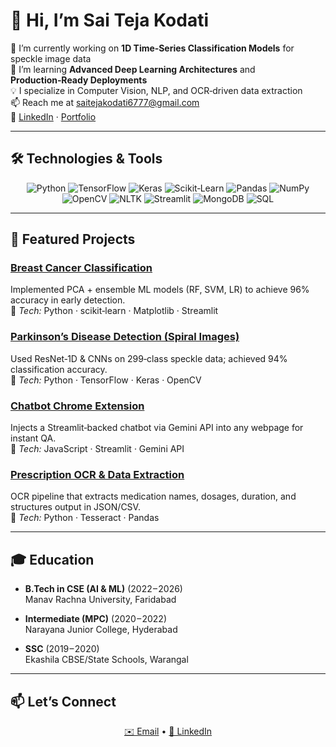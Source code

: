 <!--
  ────────────────────────────────────────────────────────────────────────────
  Hi 👋, I’m Sai Teja Kodati — Data Analyst & ML/DL enthusiast turning data into 
  actionable insights. Welcome to my GitHub!
  ────────────────────────────────────────────────────────────────────────────
-->

# 👋 Hi, I’m Sai Teja Kodati

🔭 I’m currently working on **1D Time‑Series Classification Models** for speckle image data  
🌱 I’m learning **Advanced Deep Learning Architectures** and **Production‑Ready Deployments**  
💡 I specialize in Computer Vision, NLP, and OCR‑driven data extraction  
📫 Reach me at [saitejakodati6777@gmail.com](mailto:saitejakodati6777@gmail.com)  
🔗 [LinkedIn](https://linkedin.com/in/kodati-sai-teja-572372255) · [Portfolio](#)

---

## 🛠️ Technologies & Tools

<p align="center">
  <img alt="Python"       src="https://img.shields.io/badge/-Python-333333?&style=for-the-badge&logo=python" />
  <img alt="TensorFlow"   src="https://img.shields.io/badge/-TensorFlow-333333?&style=for-the-badge&logo=tensorflow" />
  <img alt="Keras"        src="https://img.shields.io/badge/-Keras-333333?&style=for-the-badge&logo=keras" />
  <img alt="Scikit‑Learn" src="https://img.shields.io/badge/-scikit--learn-333333?&style=for-the-badge&logo=scikit-learn" />
  <img alt="Pandas"       src="https://img.shields.io/badge/-Pandas-333333?&style=for-the-badge&logo=pandas" />
  <img alt="NumPy"        src="https://img.shields.io/badge/-NumPy-333333?&style=for-the-badge&logo=numpy" />
  <img alt="OpenCV"       src="https://img.shields.io/badge/-OpenCV-333333?&style=for-the-badge&logo=opencv" />
  <img alt="NLTK"         src="https://img.shields.io/badge/-NLTK-333333?&style=for-the-badge&logo=nltk" />
  <img alt="Streamlit"    src="https://img.shields.io/badge/-Streamlit-333333?&style=for-the-badge&logo=streamlit" />
  <img alt="MongoDB"      src="https://img.shields.io/badge/-MongoDB-333333?&style=for-the-badge&logo=mongodb" />
  <img alt="SQL"          src="https://img.shields.io/badge/-MySQL-333333?&style=for-the-badge&logo=mysql" />
</p>

---

## 🚀 Featured Projects

### [Breast Cancer Classification](Breast-Cancer-Classification)  
Implemented PCA + ensemble ML models (RF, SVM, LR) to achieve 96% accuracy in early detection.  
🔧 *Tech:* Python · scikit‑learn · Matplotlib · Streamlit

### [Parkinson’s Disease Detection (Spiral Images)](Parkinsons-Disease-Prediction)  
Used ResNet‑1D & CNNs on 299‑class speckle data; achieved 94% classification accuracy.  
🔧 *Tech:* Python · TensorFlow · Keras · OpenCV

### [Chatbot Chrome Extension](Chatbot-Chrome-Extension)  
Injects a Streamlit‑backed chatbot via Gemini API into any webpage for instant QA.  
🔧 *Tech:* JavaScript · Streamlit · Gemini API

### [Prescription OCR & Data Extraction](Prescription-OCR-Extraction)  
OCR pipeline that extracts medication names, dosages, duration, and structures output in JSON/CSV.  
🔧 *Tech:* Python · Tesseract · Pandas

---

## 🎓 Education

- **B.Tech in CSE (AI & ML)** (2022 – 2026)  
  Manav Rachna University, Faridabad

- **Intermediate (MPC)** (2020 – 2022)  
  Narayana Junior College, Hyderabad

- **SSC** (2019 – 2020)  
  Ekashila CBSE/State Schools, Warangal

---

## 📫 Let’s Connect

<p align="center">
  <a href="mailto:saitejakodati6777@gmail.com">✉️ Email</a> •
  <a href="https://linkedin.com/in/kodati-sai-teja-572372255">🔗 LinkedIn</a>
</p>
